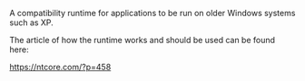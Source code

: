 A compatibility runtime for applications to be run on older Windows systems such as XP.

The article of how the runtime works and should be used can be found here:

https://ntcore.com/?p=458
